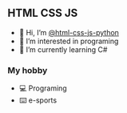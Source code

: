 ## HTML CSS JS

- 👋 Hi, I’m [@html-css-js-python](INFO.md)
- 👀 I’m interested in programing
- 🌱 I’m currently learning C#

### My hobby
- 💻 Programing
- ⌨️ e-sports
